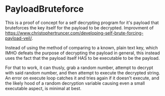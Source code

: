 PayloadBruteforce
=================

This is a proof of concept for a self decrypting program for it's payload that bruteforces the key itself for the payload to be decrypted. Improvment of https://www.christophertruncer.com/developing-self-brute-forcing-payload-veil/.

Instead of using the method of comparing to a known, plain text key, which IMHO defeats the purpose of decrypting the payload in general, this instead uses the fact that the payload itself HAS to be executable to be the payload.

For that to work, it can thusly, grab a random number, attempt to decrypt with said random number, and then attempt to execute the decrypted string. An error on execute loop catches it and tries again if it doesn't execute, and the likely hood of a random decryption variable causing even a small executable aspect, is minimal at best.
